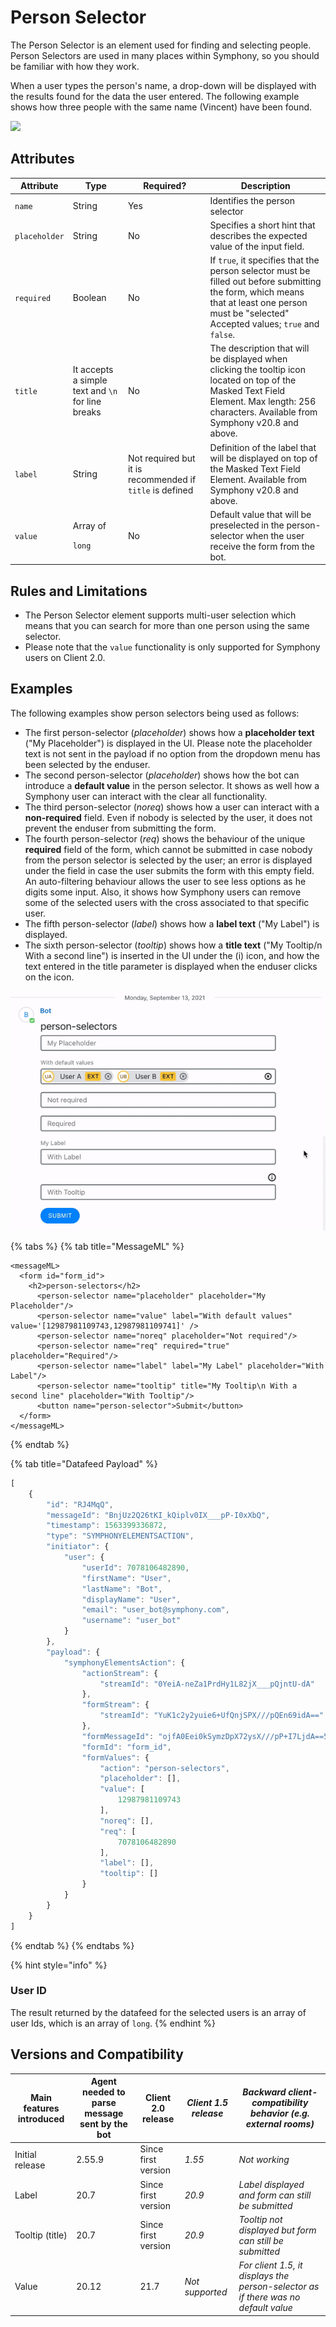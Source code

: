# Person Selector

The Person Selector is an element used for finding and selecting people. Person Selectors are used in many places within Symphony, so you should be familiar with how they work.

When a user types the person's name, a drop-down will be displayed with the results found for the data the user entered. The following example shows how three people with the same name (Vincent) have been found.

![](../../../../.gitbook/assets/elements\_person-selector\_2.0.png)

## Attributes

| Attribute     | Type                                              | Required?                                                | Description                                                                                                                                                                                  |
| ------------- | ------------------------------------------------- | -------------------------------------------------------- | -------------------------------------------------------------------------------------------------------------------------------------------------------------------------------------------- |
| `name`        | String                                            | Yes                                                      | Identifies the person selector                                                                                                                                                               |
| `placeholder` | String                                            | No                                                       | Specifies a short hint that describes the expected value of the input field.                                                                                                                 |
| `required`    | Boolean                                           | No                                                       | If `true`, it specifies that the person selector must be filled out before submitting the form, which means that at least one person must be "selected" Accepted values; `true` and `false`. |
| `title`       | It accepts a simple text and `\n` for line breaks | No                                                       | The description that will be displayed when clicking the tooltip icon located on top of the Masked Text Field Element. Max length: 256 characters. Available from Symphony v20.8 and above.  |
| `label`       | String                                            | Not required but it is recommended if `title` is defined | Definition of the label that will be displayed on top of the Masked Text Field Element. Available from Symphony v20.8 and above.                                                             |
| `value`       | <p>Array of </p><p><code>long</code></p>          | No                                                       | Default value that will be preselected in the person-selector when the user receive the form from the bot.                                                                                   |

## Rules and Limitations

* The Person Selector element supports multi-user selection which means that you can search for more than one person using the same selector.
* Please note that the `value` functionality is only supported for Symphony users on Client 2.0.

## Examples

The following examples show person selectors being used as follows:

* The first person-selector (_placeholder_) shows how a **placeholder text** ("My Placeholder") is displayed in the UI. Please note the placeholder text is not sent in the payload if no option from the dropdown menu has been selected by the enduser.
* The second person-selector (_placeholder_) shows how the bot can introduce a **default value** in the person selector. It shows as well how a Symphony user can interact with the clear all functionality.
* The third person-selector (_noreq_) shows how a user can interact with a **non-required** field. Even if nobody is selected by the user, it does not prevent the enduser from submitting the form.
* The fourth person-selector (_req_) shows the behaviour of the unique **required** field of the form, which cannot be submitted in case nobody from the person selector is selected by the user; an error is displayed under the field in case the user submits the form with this empty field. An auto-filtering behaviour allows the user to see less options as he digits some input. Also, it shows how Symphony users can remove some of the selected users with the cross associated to that specific user.
* The fifth person-selector (_label_) shows how a **label text** ("My Label") is displayed.
* The sixth person-selector (_tooltip_) shows how a **title text** ("My Tooltip/n With a second line") is inserted in the UI under the (i) icon, and how the text entered in the title parameter is displayed when the enduser clicks on the icon.

![](../../../../.gitbook/assets/person-selector-with-default.gif)

{% tabs %}
{% tab title="MessageML" %}
```markup
<messageML>
  <form id="form_id">
    <h2>person-selectors</h2>
      <person-selector name="placeholder" placeholder="My Placeholder"/>
      <person-selector name="value" label="With default values" value='[12987981109743,12987981109741]' />
      <person-selector name="noreq" placeholder="Not required"/>
      <person-selector name="req" required="true" placeholder="Required"/>
      <person-selector name="label" label="My Label" placeholder="With Label"/>
      <person-selector name="tooltip" title="My Tooltip\n With a second line" placeholder="With Tooltip"/>
      <button name="person-selector">Submit</button>
  </form>
</messageML>
```
{% endtab %}

{% tab title="Datafeed Payload" %}
```javascript
[
    {
        "id": "RJ4MqQ",
        "messageId": "BnjUz2Q26tKI_kQiplv0IX___pP-I0xXbQ",
        "timestamp": 1563399336872,
        "type": "SYMPHONYELEMENTSACTION",
        "initiator": {
            "user": {
                "userId": 7078106482890, 
                "firstName": "User",
                "lastName": "Bot",
                "displayName": "User",
                "email": "user_bot@symphony.com",
                "username": "user_bot"
            }
        },
        "payload": {
            "symphonyElementsAction": {
                "actionStream": {
                    "streamId": "0YeiA-neZa1PrdHy1L82jX___pQjntU-dA"
                },
                "formStream": {
                    "streamId": "YuK1c2y2yuie6+UfQnjSPX///pQEn69idA=="
                },
                "formMessageId": "ojfA0Eei0kSymzDpX72ysX///pP+I7LjdA==5615",
                "formId": "form_id",
                "formValues": {
                    "action": "person-selectors",
                    "placeholder": [],
                    "value": [
                        12987981109743
                    ],
                    "noreq": [],
                    "req": [
                        7078106482890
                    ],
                    "label": [],
                    "tooltip": []
                }
            }
        }
    }
]
```
{% endtab %}
{% endtabs %}

{% hint style="info" %}
### User ID

The result returned by the datafeed for the selected users is an array of user Ids, which is an array of `long`. &#x20;
{% endhint %}

## Versions and Compatibility

| Main features introduced | Agent needed to parse message sent by the bot | Client 2.0 release  | _Client 1.5 release_ | _Backward client-compatibility behavior (e.g. external rooms)_                     |
| ------------------------ | --------------------------------------------- | ------------------- | -------------------- | ---------------------------------------------------------------------------------- |
| Initial release          | 2.55.9                                        | Since first version | _1.55_               | _Not working_                                                                      |
| Label                    | 20.7                                          | Since first version | _20.9_               | _Label displayed and form can still be submitted_                                  |
| Tooltip (title)          | 20.7                                          | Since first version | _20.9_               | _Tooltip not displayed but form can still be submitted_                            |
| Value                    | 20.12                                         | 21.7                | _Not supported_      | _For client 1.5, it displays the person-selector as if there was no default value_ |
